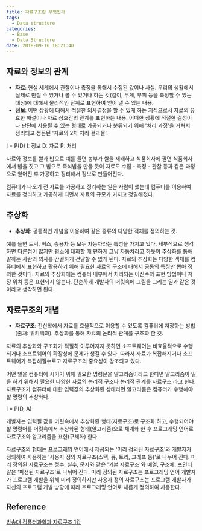 ```yaml
---
title: 자료구조란 무엇인가
tags:
  - Data structure
categories:
  - Base
  - Data Structure
date: 2018-09-16 18:21:40
---
```


## 자료와 정보의 관계
- **자료**: 현실 세계에서 관찰이나 측정을 통해서 수집된 값이나 사실. 우리의 생활에서 실제로 만질 수 있거나 볼 수 있거나 하는 것(길이, 무게, 부피 등을 측정할 수 있는 대상)에 대해서 물리적인 단위로 표현하여 얻어 낼 수 있는 내용.
- **정보**: 어떤 상황에 대해서 적절한 의사결정을 할 수 있게 하는 지식으로서 자료의 유효한 해설이나 자료 상호간의 관계를 표현하는 내용. 어떠한 상황에 적절한 결정이나 판단에 사용될 수 있는 형태로 가공되거나 분류되기 위해 '처리 과정'을 거쳐서 정리되고 정돈된 '자료의 2차 처리 결과물'.

I = P(D)
I: 정보 
D: 자료
P: 처리

자료와 정보를 쌀과 밥으로 예를 들면 농부가 쌀을 재배하고 식품회사에 팔면 식품회사에서 밥을 짓고 그 밥으로 즉석밥을 만들 듯이 자료도 수집 - 측정 - 관찰 등과 같은 과정으로 얻어진 후 가공하고 정리해서 정보로 만들어진다.

컴퓨터가 나오기 전 자료를 가공하고 정리하는 일은 사람이 했는데 컴퓨터를 이용하여 자료를 정리하고 가공하게 되면서 자료의 규모가 커지고 정밀해졌다. 

## 추상화
- **추상화**: 공통적인 개념을 이용하여 같은 종류의 다양한 객체를 정의하는 것.

예를 들면 트럭, 버스, 승용차 등 모두 자동차라는 특성을 가지고 있다. 세부적으로 생각하면 다른점이 많지만 평소에 대화할 때 편하게 그냥 자동차라고 하듯이 추상화를 통해 말하는 사람의 의사를 간결하게 전달할 수 있게 된다. 
자료의 추상화는 다양한 객체를 컴퓨터에서 표현하고 활용하기 위해 필요한 자료의 구조에 대해서 공통의 특징만 뽑아 정의한 것이다. 자료의 추상화에는 컴퓨터 내부에서 처리되는 이진수의 표현 방법이나 저장 위치 등은 표현되지 않는다. 단순하게 개발자의 머릿속에 그림을 그리는 일과 같은 것 이라고 생각하면 된다.

## 자료구조의 개념
- **자료구조**: 전산학에서 자료를 효율적으로 이용할 수 있도록 컴퓨터에 저장하는 방법 (출처: 위키백과). 추상화를 통해 자료의 논리적 관계를 구조화 한 것.

자료의 추상화와 구조화가 적절히 이루어지지 못하면 소프트웨어는 비효율적으로 수행되거나 소프트웨어의 확장성에 문제가 생길 수 있다. 따라서 자료가 복잡해지거나 소프트웨어가 복잡해질수로고 자료구조의 중요성이 강조되고 있다. 

어떤 일을 컴퓨터에 시키기 위해 필요한 명령문을 알고리즘이라고 한다면 알고리즘이 일을 하기 위해서 필요한 다양한 자료의 논리적 구조나 논리적 관계를 자료구조 라고 한다.
자료구조가 컴퓨터에 대한 입력값의 추상화된 상태라면 알고리즘은 컴퓨터가 수행해야 할 명령의 추상화다.

I = P(D, A)

개발자는 입력될 값을 머릿속에서 추상화된 형태(자료구조)로 구조화 하고, 수행되어야 할 명령어를 머릿속에서 추상화된 형태(알고리즘)으로 체계화 한 후 프로그래밍 언어로 자료구조와 알고리즘을 표현(구체화) 한다.

자료구조의 형태는 프로그래밍 언어에서 제공되는 '미리 정의된 자료구조'와 개발자가 정의하여 사용하는 '사용자 정의 자료구조(스택, 큐, 트리, 그래프 등)'로 나누어 진다. 미리 정의된 자료구조는 정수, 실수, 문자와 같은 '기본 자료구조'와 배열, 구조체, 포인터 같은 '파생된 자료구조'로 나뉘어 진다. 
미리 정의된 자료구조는 프로그래밍 언어 개발자가 프로그램 개발을 위해 미리 정의하지만 사용자 정의 자료구조는 프로그램 개발자가 자신의 프로그램 개발 방향에 따라 프로그래밍 언어로 새롭게 정의하여 사용한다. 

## Reference 
[방송대 컴퓨터과학과 자료구조 1강](http://press.knou.ac.kr/goods/textBookView.do?condCmdtCode=9788920025679&condLscValue=001&condYr=&condSmst=)